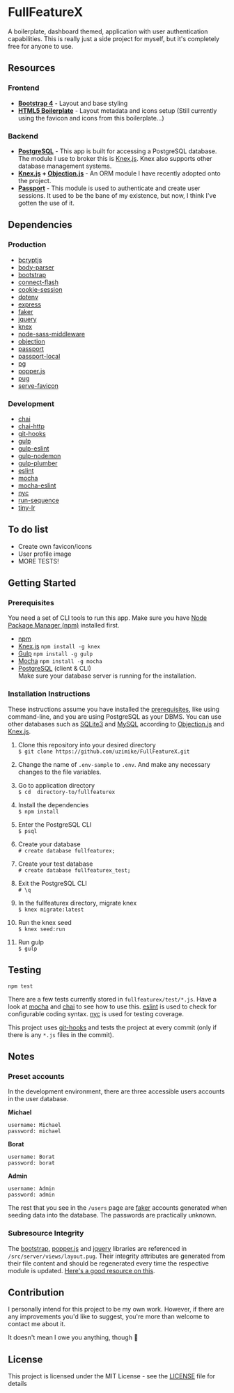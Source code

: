 # FullFeatureX
A boilerplate, dashboard themed, application with user authentication capabilities. This is really just a side project for myself, but it's completely free for anyone to use.

## Resources
### Frontend
* **[Bootstrap 4](https://getbootstrap.com)** - Layout and base styling
* **[HTML5 Boilerplate](https://html5boilerplate.com)** - Layout metadata and icons setup (Still currently using the favicon and icons from this boilerplate…)

### Backend
* **[PostgreSQL](http://postgresguide.com)** - This app is built for accessing a PostgreSQL database. The module I use to broker this is [Knex.js](https://www.npmjs.com/package/knex). Knex also supports other database management systems.
* **[Knex.js](http://knexjs.org/) + [Objection.js](http://vincit.github.io/objection.js/)** - An ORM module I have recently adopted onto the project.
* **[Passport](https://www.npmjs.com/package/passport)** - This module is used to authenticate and create user sessions. It used to be the bane of my existence, but now, I think I've gotten the use of it.

## Dependencies
### Production
- [bcryptjs](https://www.npmjs.com/package/bcryptjs)
- [body-parser](https://www.npmjs.com/package/body-parser)
- [bootstrap](https://www.npmjs.com/package/bootstrap)
- [connect-flash](https://www.npmjs.com/package/connect-flash)
- [cookie-session](https://www.npmjs.com/package/cookie-session)
- [dotenv](https://www.npmjs.com/package/dotenv)
- [express](https://www.npmjs.com/package/express)
- [faker](https://www.npmjs.com/package/faker)
- [jquery](https://www.npmjs.com/package/jquery)
- [knex](https://www.npmjs.com/package/knex)
- [node-sass-middleware](https://www.npmjs.com/package/node-sass-middleware)
- [objection](https://www.npmjs.com/package/objection)
- [passport](https://www.npmjs.com/package/passport)
- [passport-local](https://www.npmjs.com/package/passport-local)
- [pg](https://www.npmjs.com/package/pg)
- [popper.js](https://www.npmjs.com/package/popper.js)
- [pug](https://www.npmjs.com/package/pug)
- [serve-favicon](https://www.npmjs.com/package/serve-favicon)

### Development
- [chai](https://www.npmjs.com/package/chai)
- [chai-http](https://www.npmjs.com/package/chai-http)
- [git-hooks](https://www.npmjs.com/package/git-hooks)
- [gulp](https://www.npmjs.com/package/gulp)
- [gulp-eslint](https://www.npmjs.com/package/gulp-eslint)
- [gulp-nodemon](https://www.npmjs.com/package/gulp-nodemon)
- [gulp-plumber](https://www.npmjs.com/package/gulp-plumber)
- [eslint](https://www.npmjs.com/package/eslint)
- [mocha](https://www.npmjs.com/package/mocha)
- [mocha-eslint](https://www.npmjs.com/package/mocha-eslint)
- [nyc](https://www.npmjs.com/package/nyc)
- [run-sequence](https://www.npmjs.com/package/run-sequence)
- [tiny-lr](https://www.npmjs.com/package/tiny-lr)

## To do list
- Create own favicon/icons
- User profile image
- MORE TESTS!

## Getting Started
### Prerequisites
You need a set of CLI tools to run this app. Make sure you have [Node Package Manager (npm)](https://nodejs.org/en/download/) installed first.

* [npm](https://nodejs.org/en/download/)
* [Knex.js](https://www.npmjs.com/package/knex) `npm install -g knex`
* [Gulp](https://www.npmjs.com/package/gulp) `npm install -g gulp`
* [Mocha](https://www.npmjs.com/package/mocha) `npm install -g mocha`
* [PostgreSQL](http://postgresguide.com/setup/install.html) (client & CLI)  
Make sure your database server is running for the installation.

### Installation Instructions
These instructions assume you have installed the [prerequisites](#prerequisites), like using command-line, and you are using PostgreSQL as your DBMS. You can use other databases such as [SQLite3](http://sqlite.org/) and [MySQL](https://www.mysql.com/) according to [Objection.js](https://www.npmjs.com/package/objection) and [Knex.js](https://www.npmjs.com/package/knex).

1. Clone this repository into your desired directory  
	`$ git clone https://github.com/uzimike/FullFeatureX.git`

2. Change the name of `.env-sample` to `.env`. And make any necessary changes to the file variables.

3. Go to application directory  
   `$ cd  directory-to/fullfeaturex`

4. Install the dependencies  
   `$ npm install`

5. Enter the PostgreSQL CLI  
   `$ psql`

6. Create your database  
   `# create database fullfeaturex;`

7. Create your test database  
   `# create database fullfeaturex_test;`

8. Exit the PostgreSQL CLI  
   `# \q`

9. In the fullfeaturex directory, migrate knex  
   `$ knex migrate:latest`

10. Run the knex seed  
  `$ knex seed:run`

11. Run gulp  
   `$ gulp`

## Testing
`npm test`

There are a few tests currently stored in `fullfeaturex/test/*.js`. Have a look at [mocha](https://mochajs.org/) and [chai](http://chaijs.com/) to see how to use this. [eslint](https://www.npmjs.com/package/eslint) is used to check for configurable coding syntax. [nyc](https://www.npmjs.com/package/nyc) is used for testing coverage.

This project uses [git-hooks](https://www.npmjs.com/package/git-hooks) and tests the project at every commit (only if there is any `*.js` files in the commit).

## Notes
### Preset accounts
In the development environment, there are three accessible users accounts in the user database.

**Michael**

    username: Michael
    password: michael

**Borat**

    username: Borat
    password: borat

**Admin**

    username: Admin
    password: admin

The rest that you see in the `/users` page are [faker](https://www.npmjs.com/package/faker) accounts generated when seeding data into the database. The passwords are practically unknown.

### Subresource Integrity
The [bootstrap](https://www.npmjs.com/package/bootstrap), [popper.js](https://www.npmjs.com/package/popper.js) and [jquery](https://www.npmjs.com/package/jquery) libraries are referenced in `/src/server/views/layout.pug`. Their integrity attributes are generated from their file content and should be regenerated every time the respective module is updated. [Here's a good resource on this](https://truveris.github.io/articles/subresource-integrity/).

## Contribution
I personally intend for this project to be my own work. However, if there are any improvements you'd like to suggest, you're more than welcome to contact me about it.

It doesn't mean I owe you anything, though :triumph:

## License
This project is licensed under the MIT License - see the [LICENSE](LICENSE) file for details

